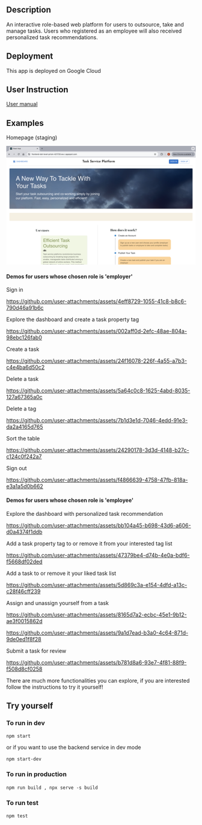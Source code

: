 ## Description

An interactive role-based web platform for users to outsource, take and manage tasks. Users who registered as an employee will also received personalized task recommendations.

## Deployment

This app is deployed on Google Cloud

## User Instruction

[User manual](https://github.com/carrottoo/task_platform/blob/main/doc/User%20Manual.pdf)

## Examples

Homepage (staging)

![Homepage](./media/homepage_staging.png)


#### Demos for users whose chosen role is 'employer'

Sign in 

https://github.com/user-attachments/assets/4eff8729-1055-41c8-b8c6-790d46a91b6c

Explore the dashboard and create a task property tag

https://github.com/user-attachments/assets/002aff0d-2efc-48ae-804a-98ebc126fab0

Create a task

https://github.com/user-attachments/assets/24f16078-226f-4a55-a7b3-c4e4ba6d50c2

Delete a task

https://github.com/user-attachments/assets/5a64c0c8-1625-4abd-8035-127a67365a0c

Delete a tag

https://github.com/user-attachments/assets/7b1d3e1d-7046-4edd-91e3-da2a4165d765

Sort the table 

https://github.com/user-attachments/assets/24290178-3d3d-4148-b27c-c124c0f242a7

Sign out 

https://github.com/user-attachments/assets/f4866639-4758-47fb-818a-e3a1a5d0b662

#### Demos for users whose chosen role is 'employee'

Explore the dashboard with personalized task recommendation 

https://github.com/user-attachments/assets/bb104a45-b698-43d6-a606-d0a4374f1ddb

Add a task property tag to or remove it from your interested tag list 

https://github.com/user-attachments/assets/47379be4-d74b-4e0a-bdf6-f5668df02ded

Add a task to or remove it your liked task list 

https://github.com/user-attachments/assets/5d869c3a-e154-4dfd-a13c-c28f46cff239

Assign and unassign yourself from a task 

https://github.com/user-attachments/assets/8165d7a2-ecbc-45e1-9b12-ae3f0015862d

https://github.com/user-attachments/assets/9a1d7ead-b3a0-4c64-871d-9de0ed1f8f28

Submit a task for review

https://github.com/user-attachments/assets/b781d8a6-93e7-4f81-88f9-f508d8cf0258


There are much more functionalities you can explore, if you are interested follow the instructions to try it yourself!

## Try yourself

### To run in dev

```
npm start
```
or if you want to use the backend service in dev mode
```
npm start-dev
```
### To run in production

```
npm run build , npx serve -s build
```

### To run test

```
npm test
```
